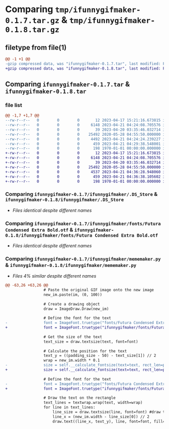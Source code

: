 # Comparing `tmp/ifunnygifmaker-0.1.7.tar.gz` & `tmp/ifunnygifmaker-0.1.8.tar.gz`

## filetype from file(1)

```diff
@@ -1 +1 @@
-gzip compressed data, was "ifunnygifmaker-0.1.7.tar", last modified: Fri Apr 21 04:29:42 2023, max compression
+gzip compressed data, was "ifunnygifmaker-0.1.8.tar", last modified: Fri Apr 21 04:36:52 2023, max compression
```

## Comparing `ifunnygifmaker-0.1.7.tar` & `ifunnygifmaker-0.1.8.tar`

### file list

```diff
@@ -1,7 +1,7 @@
--rw-r--r--   0        0        0       12 2023-04-17 15:21:16.673815 ifunnygifmaker-0.1.7/README.md
--rw-r--r--   0        0        0     6148 2023-04-21 04:24:08.705576 ifunnygifmaker-0.1.7/ifunnygifmaker/.DS_Store
--rw-r--r--   0        0        0       39 2023-04-20 03:35:46.032714 ifunnygifmaker-0.1.7/ifunnygifmaker/__init__.py
--rw-r--r--   0        0        0    25492 2020-05-28 04:55:50.000000 ifunnygifmaker-0.1.7/ifunnygifmaker/fonts/Futura Condensed Extra Bold.otf
--rw-r--r--   0        0        0     4492 2023-04-21 04:24:24.239227 ifunnygifmaker-0.1.7/ifunnygifmaker/mememaker.py
--rw-r--r--   0        0        0      459 2023-04-21 04:29:38.548001 ifunnygifmaker-0.1.7/pyproject.toml
--rw-r--r--   0        0        0      198 1970-01-01 00:00:00.000000 ifunnygifmaker-0.1.7/PKG-INFO
+-rw-r--r--   0        0        0       12 2023-04-17 15:21:16.673815 ifunnygifmaker-0.1.8/README.md
+-rw-r--r--   0        0        0     6148 2023-04-21 04:24:08.705576 ifunnygifmaker-0.1.8/ifunnygifmaker/.DS_Store
+-rw-r--r--   0        0        0       39 2023-04-20 03:35:46.032714 ifunnygifmaker-0.1.8/ifunnygifmaker/__init__.py
+-rw-r--r--   0        0        0    25492 2020-05-28 04:55:50.000000 ifunnygifmaker-0.1.8/ifunnygifmaker/fonts/Futura Condensed Extra Bold.otf
+-rw-r--r--   0        0        0     4537 2023-04-21 04:36:28.948060 ifunnygifmaker-0.1.8/ifunnygifmaker/mememaker.py
+-rw-r--r--   0        0        0      459 2023-04-21 04:36:38.105602 ifunnygifmaker-0.1.8/pyproject.toml
+-rw-r--r--   0        0        0      198 1970-01-01 00:00:00.000000 ifunnygifmaker-0.1.8/PKG-INFO
```

### Comparing `ifunnygifmaker-0.1.7/ifunnygifmaker/.DS_Store` & `ifunnygifmaker-0.1.8/ifunnygifmaker/.DS_Store`

 * *Files identical despite different names*

### Comparing `ifunnygifmaker-0.1.7/ifunnygifmaker/fonts/Futura Condensed Extra Bold.otf` & `ifunnygifmaker-0.1.8/ifunnygifmaker/fonts/Futura Condensed Extra Bold.otf`

 * *Files identical despite different names*

### Comparing `ifunnygifmaker-0.1.7/ifunnygifmaker/mememaker.py` & `ifunnygifmaker-0.1.8/ifunnygifmaker/mememaker.py`

 * *Files 4% similar despite different names*

```diff
@@ -63,26 +63,26 @@
                 # Paste the original GIF image onto the new image
                 new_im.paste(im, (0, 100))
 
                 # Create a drawing object
                 draw = ImageDraw.Draw(new_im)
 
                 # Define the font for the text
-                font = ImageFont.truetype("fonts/Futura Condensed Extra Bold.otf", 15)
+                font = ImageFont.truetype("ifunnygifmaker/fonts/Futura Condensed Extra Bold.otf", 15)
                 
                 # Get the size of the text
                 text_size = draw.textsize(text, font=font)
 
                 # Calculate the position for the text
                 text_y = ((padding_size - 50) - text_size[1]) // 2
                 wrap = new_im.width * 0.1
-                size = self.__calculate_fontsize(text=text, rect_len=padding_size, rect_width=new_im.width, wrap=wrap, font_name="fonts/Futura Condensed Extra Bold.otf") 
+                size = self.__calculate_fontsize(text=text, rect_len=padding_size, rect_width=new_im.width, wrap=wrap, font_name="ifunnygifmaker/fonts/Futura Condensed Extra Bold.otf") 
 
                 # Define the font for the text
-                font = ImageFont.truetype("fonts/Futura Condensed Extra Bold.otf", size)
+                font = ImageFont.truetype("ifunnygifmaker/fonts/Futura Condensed Extra Bold.otf", size)
 
                 # Draw the text on the rectangle
                 text_lines = textwrap.wrap(text, width=wrap)
                 for line in text_lines:
                     line_size = draw.textsize(line, font=font) #draw the text
                     line_x = (new_im.width - line_size[0]) // 2
                     draw.text((line_x, text_y), line, font=font, fill=0)
```

